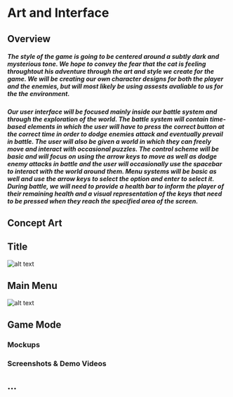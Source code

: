 # Art and Interface

## Overview

##### The style of the game is going to be centered around a subtly dark and mysterious tone. We hope to convey the fear that the cat is feeling throughtout his adventure through the art and style we create for the game. We will be creating our own character designs for both the player and the enemies, but will most likely be using assests avaliable to us for the the environment.

##### Our user interface will be focused mainly inside our battle system and through the exploration of the world. The battle system will contain time-based elements in which the user will have to press the correct button at the correct time in order to dodge enemies attack and eventually prevail in battle. The user will also be given a world in which they can freely move and interact with occasional puzzles. The control scheme will be basic and will focus on using the arrow keys to move as well as dodge enemy attacks in battle and the user will occasionally use the spacebar to interact with the world around them. Menu systems will be basic as well and use the arrow keys to select the option and enter to select it. During battle, we will need to provide a health bar to inform the player of their remaining health and a visual representation of the keys that need to be pressed when they reach the specified area of the screen.

## Concept Art

## Title <A>
![alt text](https://kgcoe-git.rit.edu/eh8582/gdaps2-2185-section_2_Team_3/raw/master/doc/Art/ShiroTitle.png "Logo, Shiro")

## Main Menu <A>
![alt text](https://kgcoe-git.rit.edu/eh8582/gdaps2-2185-section_2_Team_3/raw/master/doc/Art/Main_Menu.png "Main Menu")

## Game Mode <B>

### Mockups

### Screenshots & Demo Videos

## ...
